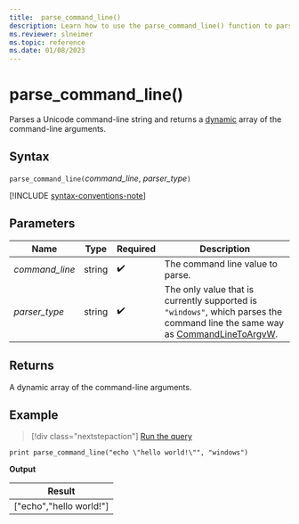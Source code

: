 ```yaml
---
title:  parse_command_line()
description: Learn how to use the parse_command_line() function to parse a unicode command-line string.
ms.reviewer: slneimer
ms.topic: reference
ms.date: 01/08/2023
---
```

# parse_command_line()

Parses a Unicode command-line string and returns a [dynamic](scalar-data-types/dynamic.md) array of the command-line arguments.

## Syntax

`parse_command_line(`*command_line*, *parser_type*`)`

[!INCLUDE [syntax-conventions-note](../../includes/syntax-conventions-note.md)]

## Parameters

| Name | Type | Required | Description |
|--|--|--|--|
| *command_line*| string |  :heavy_check_mark: | The command line value to parse.|
| *parser_type*| string |  :heavy_check_mark: | The only value that is currently supported is `"windows"`, which parses the command line the same way as [CommandLineToArgvW](/windows/win32/api/shellapi/nf-shellapi-commandlinetoargvw).|

## Returns

A dynamic array of the command-line arguments.

## Example

> [!div class="nextstepaction"]
> <a href="https://dataexplorer.azure.com/clusters/help/databases/Samples?query=H4sIAAAAAAAAAwXBYQrAIAgG0Ku479cGO1IQkUKBadjA6++9HdM+2i2O1O5rNeOq0+SG9OFUMETVKT2UrwK8hJzGngfPD3VSsFI8AAAA" target="_blank">Run the query</a>

```kusto
print parse_command_line("echo \"hello world!\"", "windows")
```

**Output**

|Result|
|---|
|["echo","hello world!"]|

